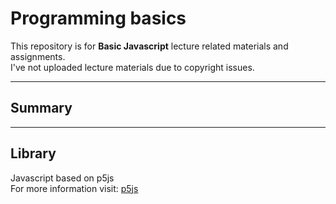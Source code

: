 # Programming basics
This repository is for **Basic Javascript** lecture related materials and assignments.  
I've not uploaded lecture materials due to copyright issues.  

---
## Summary



---
## Library
Javascript based on p5js  
For more information visit: [p5js](https://p5js.org/) 
